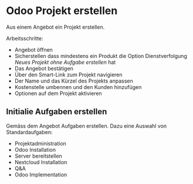 # Odoo Projekt erstellen
Aus einem Angebot ein Projekt erstellen.

Arbeitsschritte:
* Angebot öffnen
* Sicherstellen dass mindestens ein Produkt die Option Dienstverfolgung *Neues Projekt ohne Aufgabe erstellen* hat
* Das Angebot bestätigen
* Über den Smart-Link zum Projekt navigieren
* Der Name und das Kürzel des Projekts anpassen
* Kostenstelle umbennen und den Kunden hinzufügen
* Optionen auf dem Projekt aktivieren

## Initialie Aufgaben erstellen

Gemäss dem Angebot Aufgaben erstellen. Dazu eine Auswahl von Standardaufgaben:
* Projektadministration
* Odoo Installation
* Server bereitstellen
* Nextcloud Installation
* Q&A
* Odoo Implementation